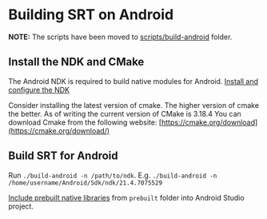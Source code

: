 # Building SRT on Android

**NOTE:** The scripts have been moved to [scripts/build-android](../../scripts/build-android/) folder.

## Install the NDK and CMake

The Android NDK is required to build native modules for Android.
[Install and configure the NDK](https://developer.android.com/studio/projects/install-ndk)

Consider installing the latest version of cmake. The higher version of cmake the better. As of writing the current version of CMake is 3.18.4
You can download Cmake from the following website:
[https://cmake.org/download](https://cmake.org/download/)

## Build SRT for Android

Run ```./build-android -n /path/to/ndk```. E.g. ```./build-android -n /home/username/Android/Sdk/ndk/21.4.7075529```

[Include prebuilt native libraries](https://developer.android.com/studio/projects/gradle-external-native-builds#jniLibs) from ```prebuilt``` folder into Android Studio project.
